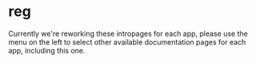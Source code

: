 # reg

Currently we're reworking these intropages for each app, please use the menu on the left to select other available documentation pages for each app, including this one.
